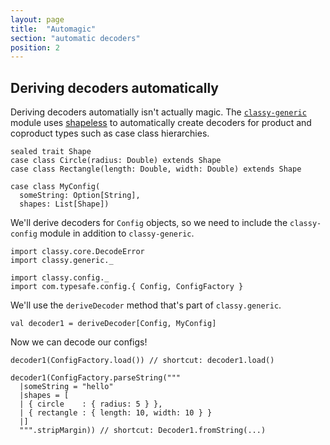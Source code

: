 ```yaml
---
layout: page
title:  "Automagic"
section: "automatic decoders"
position: 2
---
```


## Deriving decoders automatically

Deriving decoders automatially isn't actually magic.
The [`classy-generic`](api/classy/generic/) module uses
[shapeless](https://github.com/milessabin/shapeless) to
automatically create decoders for product and coproduct types
such as case class hierarchies.

```tut:silent
sealed trait Shape
case class Circle(radius: Double) extends Shape
case class Rectangle(length: Double, width: Double) extends Shape

case class MyConfig(
  someString: Option[String],
  shapes: List[Shape])
```

We'll derive decoders for `Config` objects, so we need to include
the `classy-config` module in addition to `classy-generic`.

```tut:silent
import classy.core.DecodeError
import classy.generic._

import classy.config._
import com.typesafe.config.{ Config, ConfigFactory }
```

We'll use the `deriveDecoder` method that's part of `classy.generic`.

```tut:silent
val decoder1 = deriveDecoder[Config, MyConfig]
```

Now we can decode our configs!

```tut:book
decoder1(ConfigFactory.load()) // shortcut: decoder1.load()

decoder1(ConfigFactory.parseString("""
  |someString = "hello"
  |shapes = [
  | { circle    : { radius: 5 } },
  | { rectangle : { length: 10, width: 10 } }
  |]
  """.stripMargin)) // shortcut: Decoder1.fromString(...)
```
